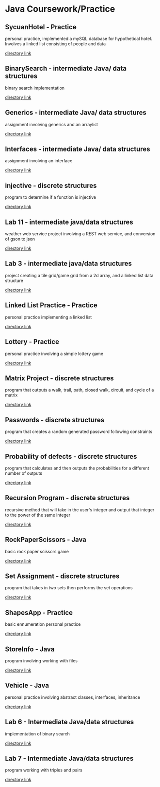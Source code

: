 
# Java Coursework/Practice 



  ## SycuanHotel - Practice
personal practice, implemented a mySQL database for hypothetical hotel. Involves a linked list consisting of people and data

[directory link](https://github.com/cfeller5547/Java_Course_Projects/tree/main/SycuanHotel)
  ## BinarySearch - intermediate Java/ data structures
 binary search implementation  
 
 [directory link](https://github.com/cfeller5547/Java_Course_Projects/tree/main/BinarySearch)
  ## Generics - intermediate Java/ data structures
 assignment involving generics and an arraylist  
 
 [directory link](https://github.com/cfeller5547/Java_Course_Projects/tree/main/Generics)
## Interfaces - intermediate Java/ data structures
 assignment involving an interface  
 
 [directory link](https://github.com/cfeller5547/Java_Course_Projects/tree/main/Interfaces)
## injective - discrete structures
 program to determine if a function is injective  
 
 [directory link](https://github.com/cfeller5547/Java_Course_Projects/tree/main/Injective)
## Lab 11 - intermediate java/data structures
 weather web service project involving a REST web service, and conversion of gson to json  
 
 [directory link](https://github.com/cfeller5547/Java_Course_Projects/tree/main/Lab%2011)
## Lab 3 - intermediate java/data structures
 project creating a tile grid/game grid from a 2d array, and a linked list data structure
 
 [directory link](https://github.com/cfeller5547/Java_Course_Projects/tree/main/Lab%203/src)
## Linked List Practice - Practice
personal practice implementing a linked list

 [directory link](https://github.com/cfeller5547/Java_Course_Projects/tree/main/Linked%20List%20Practice)
## Lottery - Practice
personal practice involving a simple lottery game 

 [directory link](https://github.com/cfeller5547/Java_Course_Projects/tree/main/Lottery)
## Matrix Project - discrete structures
program that outputs a walk, trail, path, closed walk, circuit, and cycle of a matrix

 [directory link](https://github.com/cfeller5547/Java_Course_Projects/tree/main/Matrix%20Project)
## Passwords - discrete structures
program that creates a random generated password following constraints

 [directory link](https://github.com/cfeller5547/Java_Course_Projects/tree/main/Passwords)
## Probability of defects - discrete structures
 program that calculates and then outputs the probabilities for a different number of outputs
 
  [directory link](https://github.com/cfeller5547/Java_Course_Projects/tree/main/Probability%20of%20Defects)
## Recursion Program - discrete structures
 recursive method that will take in the user's integer and output that integer to the power of the same integer
 
  [directory link](https://github.com/cfeller5547/Java_Course_Projects/tree/main/Recursion%20Program)
## RockPaperScissors - Java
 basic rock paper scissors game
 
  [directory link](https://github.com/cfeller5547/Java_Course_Projects/tree/main/RockPaperScissors)
## Set Assignment - discrete structures
 program that takes in two sets then performs the set operations
 
  [directory link](https://github.com/cfeller5547/Java_Course_Projects/tree/main/Set%20Assignment)
## ShapesApp - Practice
 basic ennumeration personal practice
 
  [directory link](https://github.com/cfeller5547/Java_Course_Projects/tree/main/ShapesApp)
## StoreInfo - Java
  program involving working with files
  
  [directory link](https://github.com/cfeller5547/Java_Course_Projects/tree/main/StoreInfo)
## Vehicle - Java
  personal practice involving abstract classes, interfaces, inheritance
  
  [directory link](https://github.com/cfeller5547/Java_Course_Projects/tree/main/Vehicle)
## Lab 6 - Intermediate Java/data structures
  implementation of binary search
  
  [directory link](https://github.com/cfeller5547/Java_Course_Projects/tree/main/Lab%206)
## Lab 7 - Intermediate Java/data structures
  program working with triples and pairs
  
  [directory link](https://github.com/cfeller5547/Java_Course_Projects/tree/main/Lab%207)





